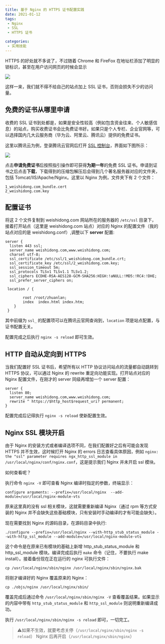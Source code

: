 ```yaml
---
title: 基于 Nginx 的 HTTPS 证书配置实践
date: 2021-01-12
tags:
 - Nginx
 - SSL
 - HTTPS 证书

categories:
 - 实用技能
---
```


HTTPS 的好处就不多说了，不过随着 Chrome 和 FireFox 在地址栏添加了明显的锁标识，甚至在用户访问网页的时候会显示

![](http://img.weishidong.com/Jietu20210113-083305.png)

这样一来，我们就不得不给自己的站点加上 SSL 证书，否则会损失不少的访问量。

## 免费的证书从哪里申请

收费的 SSL 证书到处都是，如果是安全性较高（例如包含资金往来、个人敏感信息）的站点，购买收费证书会比免费证书好。如果只是个人专栏、企业官网等，可以选择国内几大云服务商（华为云、阿里云、腾讯云）提供的免费证书。

这里以腾讯云为例，登录腾讯云官网后打开 [SSL 控制台](https://console.cloud.tencent.com/ssl)，界面如下图所示：

![](http://img.weishidong.com/Jietu20210113-084012.png)

点击**申请免费证书**后按照指引操作即可获得**为期一年**的免费 SSL 证书。申请到证书之后点击**下载**，下载得到的压缩包解压后会得到几个著名服务器对应的文件夹，包括 Tomcat/IIS/Apache/Nginx。这里以 Nginx 为例，文件夹下有 2 个文件：
```
1_weishidong.com_bundle.cert
2_weishidong.com.key
```

## 配置证书
将这 2 个文件复制到 weishidong.com 网站所在的服务器的 `/etc/ssl` 目录下，接着打开站点（这里是 weishidong.com 站点）对应的 Nginx 的配置文件（我的站点对应的是 weishidong.conf）,调整以下 **server** 配置:
```
server {
  listen 443 ssl;
  server_name weishidong.com,www.weishidong.com;
  charset utf-8;
  ssl_certificate /etc/ssl/1_weishidong.com_bundle.crt;
  ssl_certificate_key /etc/ssl/2_weishidong.com.key;
  ssl_session_timeout 5m;  
  ssl_protocols TLSv1 TLSv1.1 TLSv1.2;
  ssl_ciphers ECDHE-RSA-AES128-GCM-SHA256:HIGH:!aNULL:!MD5:!RC4:!DHE;
  ssl_prefer_server_ciphers on;

 location / {
       
        root /root/zhuanlan;
        index  index.html index.htm;
    }
 }
```
其中前缀为 `ssl_` 的配置项可以在腾讯云官网查询到，`location` 项是站点配置，与证书配置无关。

配置完成之后执行 `nginx -s reload` 即可生效。

## HTTP 自动从定向到 HTTPS

当我们配置好 SSL 证书后，希望所有以 HTTP 协议访问站点的流量都自动跳转到 HTTPS 协议，可以通过 Nginx 的 rewrite 重定向功能实现。打开站点对应的 Nginx 配置文件，在刚才的 server 同级再增加一个 server 配置：

```
server {
  listen 80;
  server_name weishidong.com,www.weishidong.com;
  rewrite ^ https://$http_host$request_uri? permanent;
}
```

配置完成后记得执行 `nginx -s reload` 使新配置生效。

## Nginx SSL 模块开启

由于 Nginx 的安装方式或者编译选项不同，在我们配置好之后有可能会发现 HTTPS 并不生效，这时候打开 Nginx 的 errors 日志查看具体原因，例如 `nginx: the "ssl" parameter requires ngx_http_ssl_module in /usr/local/nginx/conf/nginx.conf`，这是提示我们 Nginx 并未开启 ssl 模块。

如何查看呢？

执行命令 `nginx -V` 即可查看 Nginx 编译时指定的参数，终端显示：

```
configure arguments: --prefix=/usr/local/nginx  --add-module=/usr/local/nginx-module-vts
```

原来这里真的没有 ssl 相关模块，这就需要重新编译 Nginx（通过 rpm 等方式安装的 Nginx 并不会缺失这些基础模块，只有安装时手动编译的才有可能会缺失）。

现在需要找到 Nginx 的源码目录，在源码目录中执行:
```
./configure --prefix=/usr/local/nginx --with-http_stub_status_module --with-http_ssl_module --add-module=/usr/local/nginx-module-vts
```
这个命令是在原来已有模块的基础上新增 http_stub_status_module 和 http_ssl_module 模块。编译完成后执行 `make` 命令（记住，不要执行 make install）。接着备份现在正在运行的 nginx 可执行文件：
```
cp /usr/local/nginx/sbin/nginx /usr/local/nginx/sbin/nginx.bak
```
将刚才编译好的 Nginx 覆盖原来的 Nginx：
```
cp ./objs/nginx /usr/local/nginx/sbin/
```
覆盖完成后通过命令 `/usr/local/nginx/sbin/nginx -V` 查看覆盖结果。如果显示的内容中带有 `http_stub_status_module` 和 `http_ssl_module` 则说明重新编译成功。

执行 `/usr/local/nginx/sbin/nginx -s reload` 即可，一切完工。

> ⚠️如果不生效，就要考虑关停（`/usr/local/nginx/sbin/nginx -s reload`） Nginx 后再开启（`/usr/local/nginx/sbin/nginx`）

<Vssue :title="$title" />

